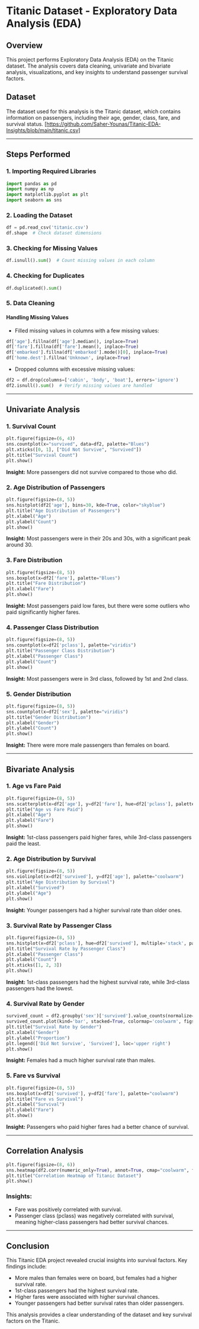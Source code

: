 
# Titanic Dataset - Exploratory Data Analysis (EDA)

## Overview
This project performs Exploratory Data Analysis (EDA) on the Titanic dataset. The analysis covers data cleaning, univariate and bivariate analysis, visualizations, and key insights to understand passenger survival factors.

## Dataset
The dataset used for this analysis is the Titanic dataset, which contains information on passengers, including their age, gender, class, fare, and survival status. [https://github.com/Saher-Younas/Titanic-EDA-Insights/blob/main/titanic.csv]

---

## Steps Performed
### 1. Importing Required Libraries
```python
import pandas as pd
import numpy as np
import matplotlib.pyplot as plt
import seaborn as sns
```

### 2. Loading the Dataset
```python
df = pd.read_csv('titanic.csv')
df.shape  # Check dataset dimensions
```

### 3. Checking for Missing Values
```python
df.isnull().sum()  # Count missing values in each column
```

### 4. Checking for Duplicates
```python
df.duplicated().sum()
```

### 5. Data Cleaning
#### Handling Missing Values
- Filled missing values in columns with a few missing values:
```python
df['age'].fillna(df['age'].median(), inplace=True)
df['fare'].fillna(df['fare'].mean(), inplace=True)
df['embarked'].fillna(df['embarked'].mode()[0], inplace=True)
df['home.dest'].fillna('Unknown', inplace=True)
```
- Dropped columns with excessive missing values:
```python
df2 = df.drop(columns=['cabin', 'body', 'boat'], errors='ignore')
df2.isnull().sum()  # Verify missing values are handled
```

---

## Univariate Analysis
### 1. Survival Count
```python
plt.figure(figsize=(6, 4))
sns.countplot(x="survived", data=df2, palette="Blues")
plt.xticks([0, 1], ["Did Not Survive", "Survived"])
plt.title("Survival Count")
plt.show()
```
**Insight:** More passengers did not survive compared to those who did.

### 2. Age Distribution of Passengers
```python
plt.figure(figsize=(8, 5))
sns.histplot(df2['age'], bins=30, kde=True, color="skyblue")
plt.title("Age Distribution of Passengers")
plt.xlabel("Age")
plt.ylabel("Count")
plt.show()
```
**Insight:** Most passengers were in their 20s and 30s, with a significant peak around 30.

### 3. Fare Distribution
```python
plt.figure(figsize=(8, 5))
sns.boxplot(x=df2['fare'], palette="Blues")
plt.title("Fare Distribution")
plt.xlabel("Fare")
plt.show()
```
**Insight:** Most passengers paid low fares, but there were some outliers who paid significantly higher fares.

### 4. Passenger Class Distribution
```python
plt.figure(figsize=(8, 5))
sns.countplot(x=df2['pclass'], palette="viridis")
plt.title("Passenger Class Distribution")
plt.xlabel("Passenger Class")
plt.ylabel("Count")
plt.show()
```
**Insight:** Most passengers were in 3rd class, followed by 1st and 2nd class.

### 5. Gender Distribution
```python
plt.figure(figsize=(8, 5))
sns.countplot(x=df2['sex'], palette="viridis")
plt.title("Gender Distribution")
plt.xlabel("Gender")
plt.ylabel("Count")
plt.show()
```
**Insight:** There were more male passengers than females on board.

---

## Bivariate Analysis
### 1. Age vs Fare Paid
```python
plt.figure(figsize=(8, 5))
sns.scatterplot(x=df2['age'], y=df2['fare'], hue=df2['pclass'], palette="viridis")
plt.title("Age vs Fare Paid")
plt.xlabel("Age")
plt.ylabel("Fare")
plt.show()
```
**Insight:** 1st-class passengers paid higher fares, while 3rd-class passengers paid the least.

### 2. Age Distribution by Survival
```python
plt.figure(figsize=(8, 5))
sns.violinplot(x=df2['survived'], y=df2['age'], palette="coolwarm")
plt.title("Age Distribution by Survival")
plt.xlabel("Survived")
plt.ylabel("Age")
plt.show()
```
**Insight:** Younger passengers had a higher survival rate than older ones.

### 3. Survival Rate by Passenger Class
```python
plt.figure(figsize=(8, 5))
sns.histplot(x=df2['pclass'], hue=df2['survived'], multiple='stack', palette="coolwarm", discrete=True)
plt.title("Survival Rate by Passenger Class")
plt.xlabel("Passenger Class")
plt.ylabel("Count")
plt.xticks([1, 2, 3])
plt.show()
```
**Insight:** 1st-class passengers had the highest survival rate, while 3rd-class passengers had the lowest.

### 4. Survival Rate by Gender
```python
survived_count = df2.groupby('sex')['survived'].value_counts(normalize=True).unstack()
survived_count.plot(kind='bar', stacked=True, colormap='coolwarm', figsize=(8,5))
plt.title("Survival Rate by Gender")
plt.xlabel("Gender")
plt.ylabel("Proportion")
plt.legend(['Did Not Survive', 'Survived'], loc='upper right')
plt.show()
```
**Insight:** Females had a much higher survival rate than males.

### 5. Fare vs Survival
```python
plt.figure(figsize=(8, 5))
sns.boxplot(x=df2['survived'], y=df2['fare'], palette="coolwarm")
plt.title("Fare vs Survival")
plt.xlabel("Survival")
plt.ylabel("Fare")
plt.show()
```
**Insight:** Passengers who paid higher fares had a better chance of survival.

---

## Correlation Analysis
```python
plt.figure(figsize=(8, 6))
sns.heatmap(df2.corr(numeric_only=True), annot=True, cmap="coolwarm", fmt=".2f")
plt.title("Correlation Heatmap of Titanic Dataset")
plt.show()
```
### Insights:
- Fare was positively correlated with survival.
- Passenger class (pclass) was negatively correlated with survival, meaning higher-class passengers had better survival chances.

---

## Conclusion
This Titanic EDA project revealed crucial insights into survival factors. Key findings include:
- More males than females were on board, but females had a higher survival rate.
- 1st-class passengers had the highest survival rate.
- Higher fares were associated with higher survival chances.
- Younger passengers had better survival rates than older passengers.

This analysis provides a clear understanding of the dataset and key survival factors on the Titanic.



